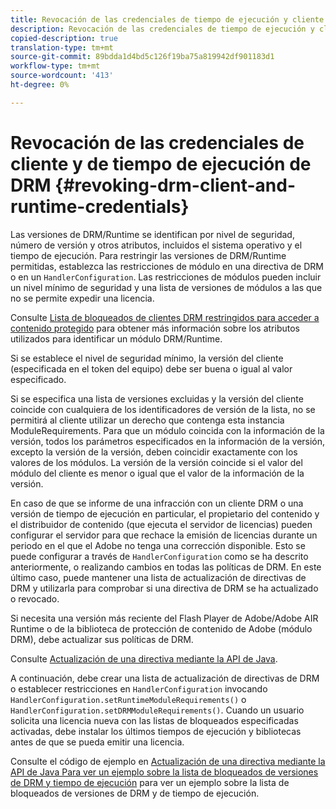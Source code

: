 ```yaml
---
title: Revocación de las credenciales de tiempo de ejecución y cliente de DRM
description: Revocación de las credenciales de tiempo de ejecución y cliente de DRM
copied-description: true
translation-type: tm+mt
source-git-commit: 89bdda1d4bd5c126f19ba75a819942df901183d1
workflow-type: tm+mt
source-wordcount: '413'
ht-degree: 0%

---
```



# Revocación de las credenciales de cliente y de tiempo de ejecución de DRM {#revoking-drm-client-and-runtime-credentials}

Las versiones de DRM/Runtime se identifican por nivel de seguridad, número de versión y otros atributos, incluidos el sistema operativo y el tiempo de ejecución. Para restringir las versiones de DRM/Runtime permitidas, establezca las restricciones de módulo en una directiva de DRM o en un `HandlerConfiguration`. Las restricciones de módulos pueden incluir un nivel mínimo de seguridad y una lista de versiones de módulos a las que no se permite expedir una licencia.

Consulte [Lista de bloqueados de clientes DRM restringidos para acceder a contenido protegido](../../protecting-content/introduction/usage-rules/runtime-application-restrictions/blocklist-drm-clients.md) para obtener más información sobre los atributos utilizados para identificar un módulo DRM/Runtime.

Si se establece el nivel de seguridad mínimo, la versión del cliente (especificada en el token del equipo) debe ser buena o igual al valor especificado.

Si se especifica una lista de versiones excluidas y la versión del cliente coincide con cualquiera de los identificadores de versión de la lista, no se permitirá al cliente utilizar un derecho que contenga esta instancia ModuleRequirements. Para que un módulo coincida con la información de la versión, todos los parámetros especificados en la información de la versión, excepto la versión de la versión, deben coincidir exactamente con los valores de los módulos. La versión de la versión coincide si el valor del módulo del cliente es menor o igual que el valor de la información de la versión.

En caso de que se informe de una infracción con un cliente DRM o una versión de tiempo de ejecución en particular, el propietario del contenido y el distribuidor de contenido (que ejecuta el servidor de licencias) pueden configurar el servidor para que rechace la emisión de licencias durante un periodo en el que el Adobe no tenga una corrección disponible. Esto se puede configurar a través de `HandlerConfiguration` como se ha descrito anteriormente, o realizando cambios en todas las políticas de DRM. En este último caso, puede mantener una lista de actualización de directivas de DRM y utilizarla para comprobar si una directiva de DRM se ha actualizado o revocado.

Si necesita una versión más reciente del Flash Player de Adobe/Adobe AIR Runtime o de la biblioteca de protección de contenido de Adobe (módulo DRM), debe actualizar sus políticas de DRM.

Consulte [Actualización de una directiva mediante la API de Java](../../protecting-content/working-policies-overview/updating-policy-using-java-api.md).

A continuación, debe crear una lista de actualización de directivas de DRM o establecer restricciones en `HandlerConfiguration` invocando `HandlerConfiguration.setRuntimeModuleRequirements()` o `HandlerConfiguration.setDRMModuleRequirements()`. Cuando un usuario solicita una licencia nueva con las listas de bloqueados especificadas activadas, debe instalar los últimos tiempos de ejecución y bibliotecas antes de que se pueda emitir una licencia.

Consulte el código de ejemplo en [Actualización de una directiva mediante la API de Java Para ver un ejemplo sobre la lista de bloqueados de versiones de DRM y tiempo de ejecución](../../protecting-content/working-policies-overview/updating-policy-using-java-api.md) para ver un ejemplo sobre la lista de bloqueados de versiones de DRM y de tiempo de ejecución.
